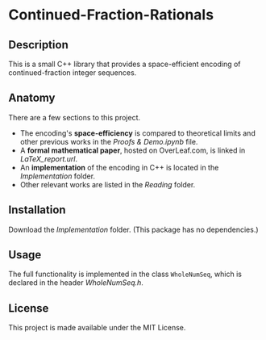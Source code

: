 # Continued-Fraction-Rationals

## Description
This is a small C++ library that provides a space-efficient encoding of continued-fraction integer sequences.

## Anatomy
There are a few sections to this project.
- The encoding's **space-efficiency** is compared to theoretical limits and other previous works in the *Proofs & Demo.ipynb* file.
- A **formal mathematical paper**, hosted on OverLeaf.com, is linked in *LaTeX_report.url*.
- An **implementation** of the encoding in C++ is located in the *Implementation* folder.
- Other relevant works are listed in the *Reading* folder.

## Installation
Download the *Implementation* folder. (This package has no dependencies.)

## Usage
The full functionality is implemented in the class `WholeNumSeq`, which is declared in the header *WholeNumSeq.h*.

## License
This project is made available under the MIT License.
